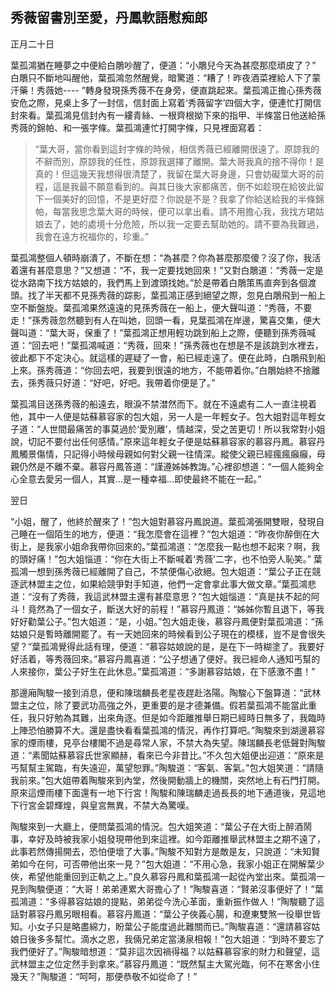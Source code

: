 秀薇留書別至愛，丹鳳軟語慰痴郎
-------------------------------

正月二十日

葉孤鴻猶在睡夢之中便給白鵰吵醒了，便道：“小鵰兒今天為甚麼那麼頑皮了？” 白鵰只不斷地叫醒他，葉孤鴻忽然醒覺，暗驚道：“糟了！昨夜酒菜裡給人下了蒙汗藥！秀薇她---- ”轉身發現孫秀薇不在身旁，便直跳起來。葉孤鴻正擔心孫秀薇安危之際，見桌上多了一封信，信封面上寫着‘秀薇留字’四個大字，便連忙打開信封來看。葉孤鴻見信封內有一縷青絲、一根齊根拗下來的指甲、半條當日他送給孫秀薇的錦帕、和一張字條。葉孤鴻連忙打開字條，只見裡面寫着：

> “葉大哥，當你看到這封字條的時候，相信秀薇已經離開很遠了。原諒我的不辭而別，原諒我的任性，原諒我選擇了離開。葉大哥我真的捨不得你！是真的！但這幾天我想得很清楚了，我留在葉大哥身邊，只會妨礙葉大哥的前程，這是我最不願意看到的。與其日後大家都痛苦，倒不如趁現在給彼此留下一個美好的回憶，不是更好麼？你說是不是？我拿了你給送給我的半條錦帕，每當我思念葉大哥的時候，便可以拿出看。請不用擔心我，我找方珺姑娘去了，她的處境十分危險，所以我一定要去幫助她的。請不要為我難過，我會在遠方祝福你的，珍重。”

葉孤鴻整個人頓時崩潰了，不斷在想：“為甚麼？你為甚麼那麼傻？沒了你，我活着還有甚麼意思？”又想道：“不，我一定要找她回來！”又對白鵰道：“秀薇一定是從水路南下找方姑娘的，我們馬上到渡頭找她。”於是帶着白鵰策馬直奔到各個渡頭。找了半天都不見孫秀薇的踪影，葉孤鴻正感到絕望之際，忽見白鵰飛到一船上空不斷盤旋。葉孤鴻果然遠遠的見孫秀薇在一船上，便大聲叫道：“秀薇，不要走！”孫秀薇忽然聽到有人在叫她，回頭一看，見葉孤鴻在岸邊，驚喜交集，便大聲叫道：“葉大哥，保重了！”葉孤鴻正想用輕功跳到船上之際，便聽到孫秀薇喊道：“回去吧！”葉孤鴻喊道：“秀薇，回來！”孫秀薇也在想是不是該跳到水裡去，彼此都下不定決心。就這樣的遲疑了一會，船已經走遠了。便在此時，白鵰飛到船上來。孫秀薇道：“你回去吧，我要到很遠的地方，不能帶着你。”白鵰始終不捨離去，孫秀薇只好道：“好吧，好吧。我帶着你便是了。”

葉孤鴻目送孫秀薇的船遠去，眼淚不禁澘然而下。就在不遠處有二人一直注視着他，其中一人便是姑蘇慕容家的包大姐，另一人是一年輕女子。包大姐對這年輕女子道：“人世間最痛苦的事莫過於‘愛別離’，情越深，受之苦更切！所以我常對小姐說，切記不要付出任何感情。”原來這年輕女子便是姑蘇慕容家的慕容丹鳳。慕容丹鳳觸景傷情，只記得小時候母親如何對父親一往情深。縱使父親已經瘋瘋癲癲，母親仍然是不離不棄。慕容丹鳳答道：“謹遵姊姊教誨。”心裡卻想道：“一個人能夠全心全意去愛另一個人，其實...是一種幸福...即使最終不能在一起。”

翌日

“小姐，醒了，他終於醒來了！”包大姐對慕容丹鳳說道。葉孤鴻張開雙眼，發現自己睡在一個陌生的地方，便道：“我怎麼會在這裡？”包大姐道：“昨夜你醉倒在大街上，是我家小姐命我帶你回來的。”葉孤鴻道：“怎麼我一點也想不起來？啊，我的頭好痛！”包大姐惱道：“你在大街上不斷喊着‘秀薇’二字，也不怕旁人恥笑。” 葉孤鴻一想到孫秀薇已經離開了自己，不禁便傷心欲絕。包大姐道：“葉公子正在競逐武林盟主之位，如果給競爭對手知道，他們一定會拿此事大做文章。”葉孤鴻悲道：“沒有了秀薇，我這武林盟主還有甚麼意思？”包大姐惱道：“真是扶不起的阿斗！竟然為了一個女子，斷送大好的前程！”慕容丹鳳道：“姊姊你暫且退下，等我好好勸葉公子。”包大姐道：“是，小姐。”包大姐走後，慕容丹鳳便對葉孤鴻道：“孫姑娘只是暫時離開罷了。有一天她回來的時候看到公子現在的模樣，豈不是會很失望？”葉孤鴻覺得此話有理，便道：“慕容姑娘說的是，是在下一時糊塗了。我要好好活着，等秀薇回來。”慕容丹鳳喜道：“公子想通了便好。我已經命人通知丐幫的人來接你，葉公子好生在此休息。”葉孤鴻道：“多謝慕容姑娘，在下感激不盡！”

那邊廂陶駿一接到消息，便和陳瑞麟長老星夜趕赴洛陽。陶駿心下盤算道：“武林盟主之位，除了要武功高強之外，更重要的是才德兼備。假若葉孤鴻不能當此重任，我只好勉為其難，出來角逐。但是如今距離推舉日期已經時日無多了，我臨時上陣恐怕勝算不大。還是盡快看看葉孤鴻的情況，再作打算吧。”陶駿來到湖邊慕容家的煙雨樓，見亭台樓閣不過是尋常人家，不禁大為失望。陳瑞麟長老低聲對陶駿道：“素聞姑蘇慕容氏世家顯赫，看來已今非昔比。”不久包大姐便出迎道：“原來是丐幫幫主駕臨，有失遠迎，萬望恕罪。”陶駿道：“客氣、客氣。”包大姐笑道：“請隨我前來。”包大姐帶着陶駿來到內堂，然後開動牆上的機關，突然地上有石門打開。原來這煙雨樓下面還有一地下行宮！陶駿和陳瑞麟走過長長的地下通道後，見這地下行宮金碧輝煌，與皇宮無異，不禁大為驚嘆。

陶駿來到一大廳上，便問葉孤鴻的情況。包大姐笑道：“葉公子在大街上醉酒鬧事，幸好及時被我家小姐發現帶他到來這裡。如今距離推舉武林盟主之期不遠了，此事若然傳揚開去，恐怕便壞了大事。”陶駿不知對方是敵是友，只說道：“未知賢弟如今在何，可否帶他出來一見？”包大姐道：“不用心急，我家小姐正在開解葉少俠，希望他能重回到正軌之上。”良久慕容丹鳳和葉孤鴻一起從內堂出來。葉孤鴻一見到陶駿便道：“大哥！弟弟連累大哥擔心了！”陶駿喜道：“賢弟沒事便好了！”葉孤鴻道：“多得慕容姑娘的提點，弟弟從今洗心革面，重新振作做人！”陶駿聽了這話對慕容丹鳳另眼相看。慕容丹鳳道：“葉公子俠義心腸，和遼東雙煞一役舉世皆知。小女子只是略盡綿力，盼葉公子能度過此難關而已。”陶駿喜道：“還請慕容姑娘日後多多幫忙。滴水之恩，我倆兄弟定當湧泉相報！”包大姐道：“到時不要忘了我們便好了。”陶駿暗想道：“莫非這次因禍得福？以姑蘇慕容家的財力和聲望，這武林盟主之位定然手到拿來。”慕容丹鳳道：“既然幫主大駕光臨，何不在寒舍小住幾天？”陶駿道：“呵呵，那便恭敬不如從命了！”
